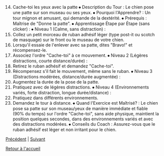 14. Cache-toi les yeux avec la patte
⦁ Description du Tour : Le chien pose une patte sur son museau ou ses yeux.
⦁ Pourquoi l'Apprendre? : Un tour mignon et amusant, qui demande de la dextérité.
⦁ Prérequis : Maîtrise de "Donne la patte".
⦁ Apprentissage Étape par Étape (sans clicker) :
⦁ Niveau 1 (Calme, sans distraction) :
1. Collez un petit morceau de ruban adhésif léger (type post-it ou scotch de masquage) sur le front ou le museau de votre chien.
2. Lorsqu'il essaie de l'enlever avec sa patte, dites "Bravo!" et récompensez-le.
3. Associez l'ordre "Cache-toi" à ce mouvement.
⦁ Niveau 2 (Légères distractions, courte distance/durée) :
1. Retirez le ruban adhésif et demandez "Cache-toi".
2. Récompensez s'il fait le mouvement, même sans le ruban.
⦁ Niveau 3 (Distractions modérées, distance/durée augmentée) :
1. Augmentez la durée de la pose de la patte.
2. Pratiquez avec de légères distractions.
⦁ Niveau 4 (Environnements variés, forte distraction, longue durée/distance) :
1. Pratiquez dans différents environnements.
2. Demandez le tour à distance.
⦁ Quand l'Exercice est Maîtrisé? : Le chien pose sa patte sur son museau/yeux de manière immédiate et fiable (90% du temps) sur l'ordre "Cache-toi", sans aide physique, maintient la position quelques secondes, dans des environnements variés et avec des distractions modérées.
⦁ Conseils du Coach : Assurez-vous que le ruban adhésif est léger et non irritant pour le chien. 

[Précédent](./cache_cache.md) | [Suivant](./cherche.md)

[Retour à l'accueil](../index.md) 